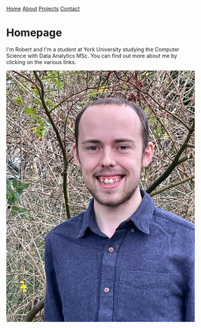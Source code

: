 [Home](/index.md)    [About](/about.md)    [Projects](/project.md)    [Contact](/contact.md)
# Homepage

I'm Robert and I'm a student at York University studying the Computer Science with Data Analytics MSc. You can find out more about me by clicking on the various links.

![Picture of me](/avatar.jpg)


